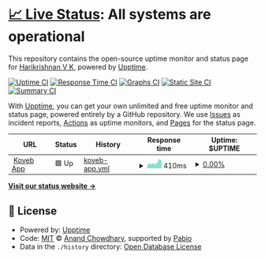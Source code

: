# [📈 Live Status](https://hk-vk.github.io/server-monitoring): <!--live status--> **All systems are operational**

This repository contains the open-source uptime monitor and status page for [Harikrishnan V K](https://hk-vk.github.io/server-monitoring), powered by [Upptime](https://github.com/upptime/upptime).

[![Uptime CI](https://github.com/hk-vk/server-monitoring/workflows/Uptime%20CI/badge.svg)](https://github.com/hk-vk/server-monitoring/actions?query=workflow%3A%22Uptime+CI%22)
[![Response Time CI](https://github.com/hk-vk/server-monitoring/workflows/Response%20Time%20CI/badge.svg)](https://github.com/hk-vk/server-monitoring/actions?query=workflow%3A%22Response+Time+CI%22)
[![Graphs CI](https://github.com/hk-vk/server-monitoring/workflows/Graphs%20CI/badge.svg)](https://github.com/hk-vk/server-monitoring/actions?query=workflow%3A%22Graphs+CI%22)
[![Static Site CI](https://github.com/hk-vk/server-monitoring/workflows/Static%20Site%20CI/badge.svg)](https://github.com/hk-vk/server-monitoring/actions?query=workflow%3A%22Static+Site+CI%22)
[![Summary CI](https://github.com/hk-vk/server-monitoring/workflows/Summary%20CI/badge.svg)](https://github.com/hk-vk/server-monitoring/actions?query=workflow%3A%22Summary+CI%22)

With [Upptime](https://upptime.js.org), you can get your own unlimited and free uptime monitor and status page, powered entirely by a GitHub repository. We use [Issues](https://github.com/hk-vk/server-monitoring/issues) as incident reports, [Actions](https://github.com/hk-vk/server-monitoring/actions) as uptime monitors, and [Pages](https://hk-vk.github.io/server-monitoring) for the status page.

<!--start: status pages-->
<!-- This summary is generated by Upptime (https://github.com/upptime/upptime) -->
<!-- Do not edit this manually, your changes will be overwritten -->
<!-- prettier-ignore -->
| URL | Status | History | Response time | Uptime: $UPTIME |
| --- | ------ | ------- | ------------- | ------ |
| <img alt="" src="https://icons.duckduckgo.com/ip3/administrative-prissie-hari3048-b8cb2af3.koyeb.app.ico" height="13"> [Koyeb App](https://administrative-prissie-hari3048-b8cb2af3.koyeb.app/) | 🟩 Up | [koyeb-app.yml](https://github.com/hk-vk/server-monitoring/commits/HEAD/history/koyeb-app.yml) | <details><summary><img alt="Response time graph" src="./graphs/koyeb-app/response-time-week.png" height="20"> 410ms</summary><br><a href="https://hk-vk.github.io/server-monitoring/history/koyeb-app"><img alt="Response time 806" src="https://img.shields.io/endpoint?url=https%3A%2F%2Fraw.githubusercontent.com%2Fhk-vk%2Fserver-monitoring%2FHEAD%2Fapi%2Fkoyeb-app%2Fresponse-time.json"></a><br><a href="https://hk-vk.github.io/server-monitoring/history/koyeb-app"><img alt="24-hour response time 415" src="https://img.shields.io/endpoint?url=https%3A%2F%2Fraw.githubusercontent.com%2Fhk-vk%2Fserver-monitoring%2FHEAD%2Fapi%2Fkoyeb-app%2Fresponse-time-day.json"></a><br><a href="https://hk-vk.github.io/server-monitoring/history/koyeb-app"><img alt="7-day response time 410" src="https://img.shields.io/endpoint?url=https%3A%2F%2Fraw.githubusercontent.com%2Fhk-vk%2Fserver-monitoring%2FHEAD%2Fapi%2Fkoyeb-app%2Fresponse-time-week.json"></a><br><a href="https://hk-vk.github.io/server-monitoring/history/koyeb-app"><img alt="30-day response time 393" src="https://img.shields.io/endpoint?url=https%3A%2F%2Fraw.githubusercontent.com%2Fhk-vk%2Fserver-monitoring%2FHEAD%2Fapi%2Fkoyeb-app%2Fresponse-time-month.json"></a><br><a href="https://hk-vk.github.io/server-monitoring/history/koyeb-app"><img alt="1-year response time 806" src="https://img.shields.io/endpoint?url=https%3A%2F%2Fraw.githubusercontent.com%2Fhk-vk%2Fserver-monitoring%2FHEAD%2Fapi%2Fkoyeb-app%2Fresponse-time-year.json"></a></details> | <details><summary><a href="https://hk-vk.github.io/server-monitoring/history/koyeb-app">0.00%</a></summary><a href="https://hk-vk.github.io/server-monitoring/history/koyeb-app"><img alt="Uptime: $UPTIME 29.51%" src="https://img.shields.io/endpoint?url=https%3A%2F%2Fraw.githubusercontent.com%2Fhk-vk%2Fserver-monitoring%2FHEAD%2Fapi%2Fkoyeb-app%2Fuptime.json"></a><br><a href="https://hk-vk.github.io/server-monitoring/history/koyeb-app"><img alt="24-hour uptime 0.00%" src="https://img.shields.io/endpoint?url=https%3A%2F%2Fraw.githubusercontent.com%2Fhk-vk%2Fserver-monitoring%2FHEAD%2Fapi%2Fkoyeb-app%2Fuptime-day.json"></a><br><a href="https://hk-vk.github.io/server-monitoring/history/koyeb-app"><img alt="7-day uptime 0.00%" src="https://img.shields.io/endpoint?url=https%3A%2F%2Fraw.githubusercontent.com%2Fhk-vk%2Fserver-monitoring%2FHEAD%2Fapi%2Fkoyeb-app%2Fuptime-week.json"></a><br><a href="https://hk-vk.github.io/server-monitoring/history/koyeb-app"><img alt="30-day uptime 0.00%" src="https://img.shields.io/endpoint?url=https%3A%2F%2Fraw.githubusercontent.com%2Fhk-vk%2Fserver-monitoring%2FHEAD%2Fapi%2Fkoyeb-app%2Fuptime-month.json"></a><br><a href="https://hk-vk.github.io/server-monitoring/history/koyeb-app"><img alt="1-year uptime 29.51%" src="https://img.shields.io/endpoint?url=https%3A%2F%2Fraw.githubusercontent.com%2Fhk-vk%2Fserver-monitoring%2FHEAD%2Fapi%2Fkoyeb-app%2Fuptime-year.json"></a></details>

<!--end: status pages-->

[**Visit our status website →**](https://hk-vk.github.io/server-monitoring)

## 📄 License

- Powered by: [Upptime](https://github.com/upptime/upptime)
- Code: [MIT](./LICENSE) © [Anand Chowdhary](https://anandchowdhary.com), supported by [Pabio](https://pabio.com)
- Data in the `./history` directory: [Open Database License](https://opendatacommons.org/licenses/odbl/1-0/)

